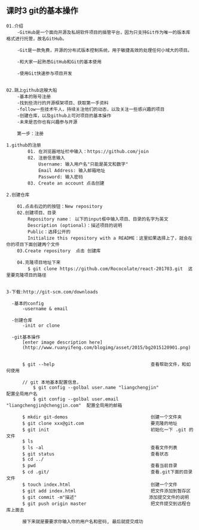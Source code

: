 ## 课时3 git的基本操作
    01.介绍
        -GitHub是一个面向开源及私胡软件项目的插管平台，因为只支持Git作为唯一的版本库格式进行托管，故名GitHub。

        -Git是一款免费，开源的分布式版本控制系统，用于敏捷高效的处理任何小域大的项目。

        -和大家一起熟悉GitHub和Git的基本使用

        -使用Git快速参与项目开发


    02.跳上github这艘大船
        -基本的账号注册
        -找到些流行的开源框架项目、获取第一手资料
        -follow一些技术牛人，持续关注他们的动态，以及关注一些感兴趣的项目
        -创建仓库，以及github上可对项目的基本操作
        -未来是否你也有兴趣参与开源

        第一步：注册

    1.github的注册
            01. 在浏览器地址栏中输入：https://github.com/join
            02. 注册信息输入
                Username: 输入用户名"只能是英文和数字"
                Email Address: 输入邮箱地址
                Password: 输入密码
            03. Create an account 点击创建

    2.创建仓库           

        01.点击右边的的按钮：New repository
        02.创建项目、目录
            Repository name： 以下的input框中输入项目、目录的名字为英文
            Description (optional)：描述项目的说明
            Public：选择公开的
            Initialize this repository with a README：这里如果选择上了，就会在你的项目下面创建两个文件
        03.Create repository  点击 创建库

        04.克隆项目地址下来
            $ git clone https://github.com/Rococolate/react-201703.git  这里要克隆项目的路径


    3-下载:http://git-scm.com/downloads

      -基本的config
          -username & email

      -创建仓库
          -init or clone

      -git基本操作
          [enter image description here]
          (http://www.ruanyifeng.com/blogimg/asset/2015/bg2015120901.png)


          $ git --help                                    查看帮助文件，和如何使用

          // git 本地基本配置信息，
              $ git config --golbal user.name "liangchengjin"            配置全局用户名
              $ git config --golbal user.email "liangchengjin@chengjin.com"  配置全局用的邮箱  

          $ mkdir git-demos                               创建一个文件夹
          $ git clone xxx@git.com                         要克隆的地址
          $ git init                                      初始化一下 .git 的文件  
          $ ls   
          $ ls -al                                        查看文件列表
          $ git status                                    查看状态
          $ cd ../
          $ pwd                                           查看当前目录
          $ cd .git/                                      查看.git下面的目录文件
          $ touch index.html                              创建一个文件
          $ git add index.html                            把文件添加到暂存区
          $ git commit -m"描述"                           添加提交文件的说明
          $ git push origin master                        把文件提交到远程仓库上面去

          接下来就是要要求你输入你的用户名和密码, 最后就提交成功
